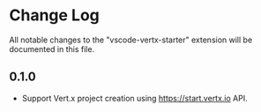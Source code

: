 # Change Log

All notable changes to the "vscode-vertx-starter" extension will be documented in this file.

## 0.1.0

- Support Vert.x project creation using https://start.vertx.io API.